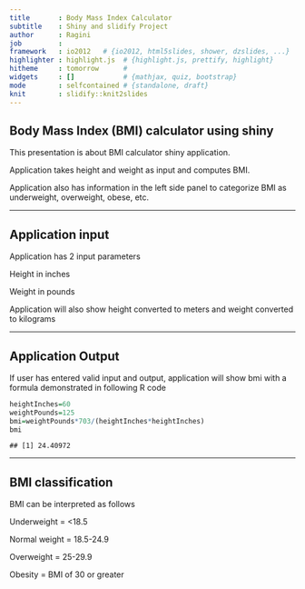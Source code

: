 ```yaml
---
title       : Body Mass Index Calculator
subtitle    : Shiny and slidify Project
author      : Ragini
job         : 
framework   : io2012   # {io2012, html5slides, shower, dzslides, ...}
highlighter : highlight.js  # {highlight.js, prettify, highlight}
hitheme     : tomorrow      # 
widgets     : []            # {mathjax, quiz, bootstrap}
mode        : selfcontained # {standalone, draft}
knit        : slidify::knit2slides
---
```


## Body Mass Index (BMI) calculator using shiny

This presentation is about BMI calculator shiny application. 

Application takes height and weight as input and computes BMI.

Application also has information in the left side panel to categorize BMI as underweight, overweight, obese, etc.

--- 

## Application input

Application has 2 input parameters

Height in inches

Weight in pounds

Application will also show height converted to meters and weight converted to kilograms 

---

## Application Output

If user has entered valid input and output, application will show bmi with a formula demonstrated in following R code


```r
heightInches=60
weightPounds=125
bmi=weightPounds*703/(heightInches*heightInches)
bmi
```

```
## [1] 24.40972
```


---

## BMI classification

BMI can be interpreted as follows

Underweight = <18.5

Normal weight = 18.5-24.9

Overweight = 25-29.9

Obesity = BMI of 30 or greater

